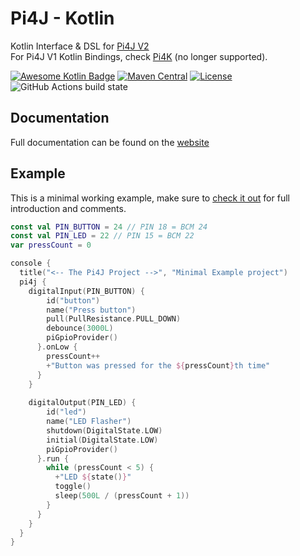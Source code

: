 # Pi4J - Kotlin

Kotlin Interface & DSL for [Pi4J V2](https://github.com/Pi4J/pi4j-v2)  
For Pi4J V1 Kotlin Bindings, check [Pi4K](https://github.com/mhashim6/Pi4K) (no longer supported).

[![Awesome Kotlin Badge](https://kotlin.link/awesome-kotlin.svg)](https://github.com/KotlinBy/awesome-kotlin)
[![Maven Central](https://img.shields.io/maven-central/v/com.pi4j/pi4j-ktx.svg?label=Maven%20Central)](https://search.maven.org/search?q=g:%22com.pi4j%22%20AND%20a:%22pi4j-ktx%22)
[![License](https://img.shields.io/github/license/pi4j/pi4j-v2)](http://www.apache.org/licenses/LICENSE-2.0)
![GitHub Actions build state](https://github.com/pi4j/pi4j-kotlin/workflows/Build%20pi4j-kotlin/badge.svg)

## Documentation
Full documentation can be found on the [website](https://pi4j.com/kotlin/kotlin-api-docs/)

## Example

This is a minimal working example, make sure
to [check it out](https://github.com/Pi4J/pi4j-kotlin/blob/master/example/src/main/kotlin/MinimalExample.kt) for full
introduction and comments.

``` kotlin
const val PIN_BUTTON = 24 // PIN 18 = BCM 24
const val PIN_LED = 22 // PIN 15 = BCM 22
var pressCount = 0

console {
  title("<-- The Pi4J Project -->", "Minimal Example project")
  pi4j {
    digitalInput(PIN_BUTTON) {
        id("button")
        name("Press button")
        pull(PullResistance.PULL_DOWN)
        debounce(3000L)
        piGpioProvider()
      }.onLow {
        pressCount++
        +"Button was pressed for the ${pressCount}th time"
      }
    }
    
    digitalOutput(PIN_LED) {
        id("led")
        name("LED Flasher")
        shutdown(DigitalState.LOW)
        initial(DigitalState.LOW)
        piGpioProvider()
      }.run {
        while (pressCount < 5) {
          +"LED ${state()}"
          toggle()
          sleep(500L / (pressCount + 1))
        }
      }
    }
  }
}
```

